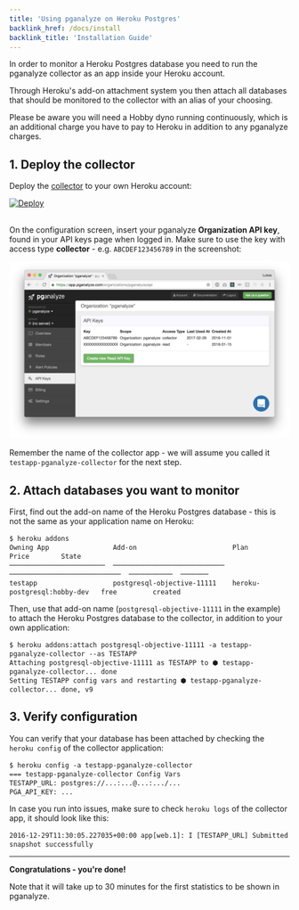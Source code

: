 ```yaml
---
title: 'Using pganalyze on Heroku Postgres'
backlink_href: /docs/install
backlink_title: 'Installation Guide'
---
```


In order to monitor a Heroku Postgres database you need to run the pganalyze
collector as an app inside your Heroku account.

Through Heroku's add-on attachment system you then attach all databases that
should be monitored to the collector with an alias of your choosing.

Please be aware you will need a Hobby dyno running continuously, which is an
additional charge you have to pay to Heroku in addition to any pganalyze charges.

## 1. Deploy the collector

Deploy the [collector](https://github.com/pganalyze/collector) to your own Heroku account:

<a href="https://heroku.com/deploy?template=https://github.com/pganalyze/collector">
  <img src="https://www.herokucdn.com/deploy/button.svg" alt="Deploy">
</a><br /><br />

On the configuration screen, insert your pganalyze <strong>Organization API key</strong>,
found in your API keys page when logged in. Make sure to use the key with access type <strong>collector</strong> - e.g. `ABCDEF123456789` in the screenshot:

![](./amazon_rds/api_keys_overview.png)

Remember the name of the collector app - we will assume you called it `testapp-pganalyze-collector` for the next step.

## 2. Attach databases you want to monitor

First, find out the add-on name of the Heroku Postgres database - this is not the same as your application name on Heroku:

```
$ heroku addons
Owning App                Add-on                        Plan                          Price        State  
────────────────────────  ────────────────────────────  ────────────────────────────  ───────────  ───────
testapp                   postgresql-objective-11111    heroku-postgresql:hobby-dev   free         created
```

Then, use that add-on name (`postgresql-objective-11111` in the example) to attach the Heroku Postgres database to the collector, in addition to your own application:

```
$ heroku addons:attach postgresql-objective-11111 -a testapp-pganalyze-collector --as TESTAPP
Attaching postgresql-objective-11111 as TESTAPP to ⬢ testapp-pganalyze-collector... done
Setting TESTAPP config vars and restarting ⬢ testapp-pganalyze-collector... done, v9
```

## 3. Verify configuration

You can verify that your database has been attached by checking the `heroku config` of the collector application:

```
$ heroku config -a testapp-pganalyze-collector
=== testapp-pganalyze-collector Config Vars
TESTAPP_URL: postgres://...:...@...:.../...
PGA_API_KEY: ...
```

In case you run into issues, make sure to check `heroku logs` of the collector app, it should look like this:

```
2016-12-29T11:30:05.227035+00:00 app[web.1]: I [TESTAPP_URL] Submitted snapshot successfully
```

---

**Congratulations - you're done!**

Note that it will take up to 30 minutes for the first statistics to be shown in pganalyze.
